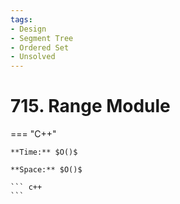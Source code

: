 ```yaml
---
tags:
- Design
- Segment Tree
- Ordered Set
- Unsolved
---
```



# 715. Range Module

=== "C++"

    **Time:** $O()$

    **Space:** $O()$

    ``` c++
    ```